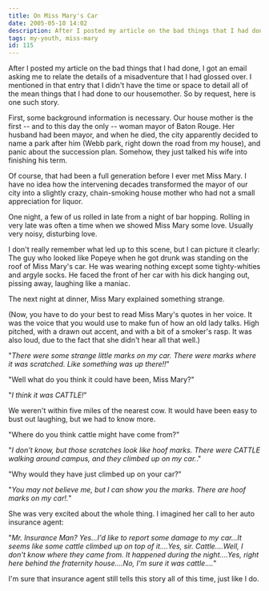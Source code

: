 ```yaml
---
title: On Miss Mary's Car
date: 2005-05-10 14:02
description: After I posted my article on the bad things that I had done, I got an email asking me to relate the details of a misadventure that I had glossed over.  I mentioned in that entry that I didn't have the time or space to detail all of the mean things that I had done to our housemother.  So by request, here is one such story.  First, some background information is necessary.  Our house mother is the first -- and to this day the only -- woman mayor of Baton Rouge.  Her husband had been mayor, and when he died, the city apparently decided to name a park after him (Webb park, right down the road from my house), and panic about the succession plan.  Somehow, they just talked his wife into finishing his term.
tags: my-youth, miss-mary
id: 115
---
```

After I posted my article on the bad things that I had done, I got an email asking me to relate the details of a misadventure that I had glossed over.  I mentioned in that entry that I didn't have the time or space to detail all of the mean things that I had done to our housemother.  So by request, here is one such story.

First, some background information is necessary.  Our house mother is the first -- and to this day the only -- woman mayor of Baton Rouge.  Her husband had been mayor, and when he died, the city apparently decided to name a park after him (Webb park, right down the road from my house), and panic about the succession plan.  Somehow, they just talked his wife into finishing his term.

Of course, that had been a full generation before I ever met Miss Mary.  I have no idea how the intervening decades transformed the mayor of our city into a slightly crazy, chain-smoking house mother who had not a small appreciation for liquor.

One night, a few of us rolled in late from a night of bar hopping.  Rolling in very late was often a time when we showed Miss Mary some love.  Usually very noisy, disturbing love.

I don't really remember what led up to this scene, but I can picture it clearly:  The guy who looked like Popeye when he got drunk was standing on the roof of Miss Mary's car.  He was wearing nothing except some tighty-whities and argyle socks.  He faced the front of her car with his dick hanging out, pissing away, laughing like a maniac.

The next night at dinner, Miss Mary explained something strange.

(Now, you have to do your best to read Miss Mary's quotes in her voice.  It was the voice that you would use to make fun of how an old lady talks.  High pitched, with a drawn out accent, and with a bit of a smoker's rasp.  It was also loud, due to the fact that she didn't hear all that well.)

"*There were some strange little marks on my car.  There were marks where it was scratched.  Like something was up there!!*"

"Well what do you think it could have been, Miss Mary?"

"*I think it was CATTLE!*"

We weren't within five miles of the nearest cow.  It would have been easy to bust out laughing, but we had to know more.

"Where do you think cattle might have come from?"

"*I don't know, but those scratches look like hoof marks.  There were CATTLE walking around campus, and they climbed up on my car.*."

"Why would they have just climbed up on your car?"

"*You may not believe me, but I can show you the marks.  There are hoof marks on my car!.*"

She was very excited about the whole thing.  I imagined her call to her auto insurance agent:

"*Mr. Insurance Man?  Yes...I'd like to report some damage to my car...It seems like some cattle climbed up on top of it....Yes, sir.  Cattle....Well, I don't know where they came from.  It happened during the night....Yes, right here behind the fraternity house....No, I'm sure it was cattle....*"

I'm sure that insurance agent still tells this story all of this time, just like I do.


